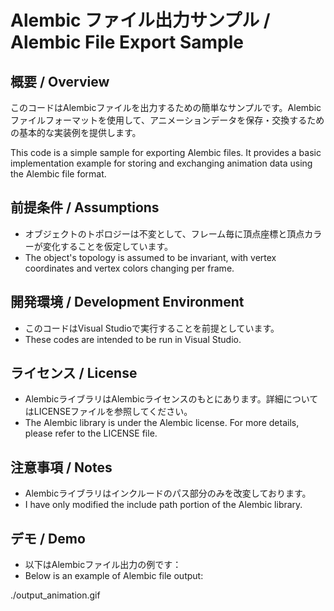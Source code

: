 # Alembic ファイル出力サンプル / Alembic File Export Sample

## 概要 / Overview

このコードはAlembicファイルを出力するための簡単なサンプルです。Alembicファイルフォーマットを使用して、アニメーションデータを保存・交換するための基本的な実装例を提供します。

This code is a simple sample for exporting Alembic files. It provides a basic implementation example for storing and exchanging animation data using the Alembic file format.

## 前提条件 / Assumptions

- オブジェクトのトポロジーは不変として、フレーム毎に頂点座標と頂点カラーが変化することを仮定しています。
- The object's topology is assumed to be invariant, with vertex coordinates and vertex colors changing per frame.

## 開発環境 / Development Environment

- このコードはVisual Studioで実行することを前提としています。
- These codes are intended to be run in Visual Studio.

## ライセンス / License

- AlembicライブラリはAlembicライセンスのもとにあります。詳細についてはLICENSEファイルを参照してください。
- The Alembic library is under the Alembic license. For more details, please refer to the LICENSE file.

## 注意事項 / Notes

- Alembicライブラリはインクルードのパス部分のみを改変しております。
- I have only modified the include path portion of the Alembic library.

## デモ / Demo

- 以下はAlembicファイル出力の例です：
- Below is an example of Alembic file output:

./output_animation.gif
